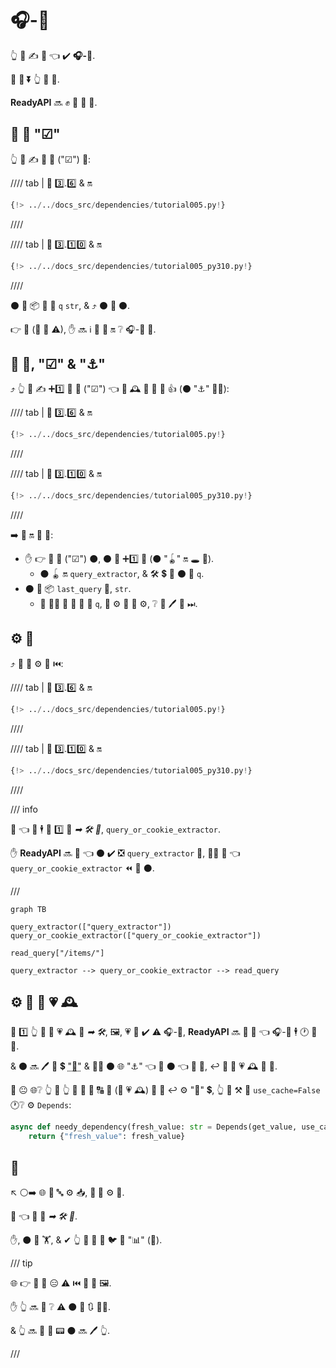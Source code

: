# 🎧-🔗

👆 💪 ✍ 🔗 👈 ✔️ **🎧-🔗**.

👫 💪 **⏬** 👆 💪 👫.

**ReadyAPI** 🔜 ✊ 💅 🔬 👫.

## 🥇 🔗 "☑"

👆 💪 ✍ 🥇 🔗 ("☑") 💖:

//// tab | 🐍 3️⃣.6️⃣ &amp; 🔛

```Python hl_lines="8-9"
{!> ../../docs_src/dependencies/tutorial005.py!}
```

////

//// tab | 🐍 3️⃣.1️⃣0️⃣ &amp; 🔛

```Python hl_lines="6-7"
{!> ../../docs_src/dependencies/tutorial005_py310.py!}
```

////

⚫️ 📣 📦 🔢 🔢 `q` `str`, &amp; ⤴️ ⚫️ 📨 ⚫️.

👉 🙅 (🚫 📶 ⚠), ✋️ 🔜 ℹ 👥 🎯 🔛 ❔ 🎧-🔗 👷.

## 🥈 🔗, "☑" &amp; "⚓️"

⤴️ 👆 💪 ✍ ➕1️⃣ 🔗 🔢 ("☑") 👈 🎏 🕰 📣 🔗 🚮 👍 (⚫️ "⚓️" 💁‍♂️):

//// tab | 🐍 3️⃣.6️⃣ &amp; 🔛

```Python hl_lines="13"
{!> ../../docs_src/dependencies/tutorial005.py!}
```

////

//// tab | 🐍 3️⃣.1️⃣0️⃣ &amp; 🔛

```Python hl_lines="11"
{!> ../../docs_src/dependencies/tutorial005_py310.py!}
```

////

➡️ 🎯 🔛 🔢 📣:

* ✋️ 👉 🔢 🔗 ("☑") ⚫️, ⚫️ 📣 ➕1️⃣ 🔗 (⚫️ "🪀" 🔛 🕳 🙆).
    * ⚫️ 🪀 🔛 `query_extractor`, &amp; 🛠️ 💲 📨 ⚫️ 🔢 `q`.
* ⚫️ 📣 📦 `last_query` 🍪, `str`.
    * 🚥 👩‍💻 🚫 🚚 🙆 🔢 `q`, 👥 ⚙️ 🏁 🔢 ⚙️, ❔ 👥 🖊 🍪 ⏭.

## ⚙️ 🔗

⤴️ 👥 💪 ⚙️ 🔗 ⏮️:

//// tab | 🐍 3️⃣.6️⃣ &amp; 🔛

```Python hl_lines="22"
{!> ../../docs_src/dependencies/tutorial005.py!}
```

////

//// tab | 🐍 3️⃣.1️⃣0️⃣ &amp; 🔛

```Python hl_lines="19"
{!> ../../docs_src/dependencies/tutorial005_py310.py!}
```

////

/// info

👀 👈 👥 🕴 📣 1️⃣ 🔗 *➡ 🛠️ 🔢*, `query_or_cookie_extractor`.

✋️ **ReadyAPI** 🔜 💭 👈 ⚫️ ✔️ ❎ `query_extractor` 🥇, 🚶‍♀️ 🏁 👈 `query_or_cookie_extractor` ⏪ 🤙 ⚫️.

///

```mermaid
graph TB

query_extractor(["query_extractor"])
query_or_cookie_extractor(["query_or_cookie_extractor"])

read_query["/items/"]

query_extractor --> query_or_cookie_extractor --> read_query
```

## ⚙️ 🎏 🔗 💗 🕰

🚥 1️⃣ 👆 🔗 📣 💗 🕰 🎏 *➡ 🛠️*, 🖼, 💗 🔗 ✔️ ⚠ 🎧-🔗, **ReadyAPI** 🔜 💭 🤙 👈 🎧-🔗 🕴 🕐 📍 📨.

&amp; ⚫️ 🔜 🖊 📨 💲 <abbr title="A utility/system to store computed/generated values, to re-use them instead of computing them again.">"💾"</abbr> &amp; 🚶‍♀️ ⚫️ 🌐 "⚓️" 👈 💪 ⚫️ 👈 🎯 📨, ↩️ 🤙 🔗 💗 🕰 🎏 📨.

🏧 😐 🌐❔ 👆 💭 👆 💪 🔗 🤙 🔠 🔁 (🎲 💗 🕰) 🎏 📨 ↩️ ⚙️ "💾" 💲, 👆 💪 ⚒ 🔢 `use_cache=False` 🕐❔ ⚙️ `Depends`:

```Python hl_lines="1"
async def needy_dependency(fresh_value: str = Depends(get_value, use_cache=False)):
    return {"fresh_value": fresh_value}
```

## 🌃

↖️ ⚪️➡️ 🌐 🎀 🔤 ⚙️ 📥, **🔗 💉** ⚙️ 🙅.

🔢 👈 👀 🎏 *➡ 🛠️ 🔢*.

✋️, ⚫️ 📶 🏋️, &amp; ✔ 👆 📣 🎲 🙇 🐦 🔗 "📊" (🌲).

/// tip

🌐 👉 💪 🚫 😑 ⚠ ⏮️ 👫 🙅 🖼.

✋️ 👆 🔜 👀 ❔ ⚠ ⚫️ 📃 🔃 **💂‍♂**.

 &amp; 👆 🔜 👀 💸 📟 ⚫️ 🔜 🖊 👆.

///

